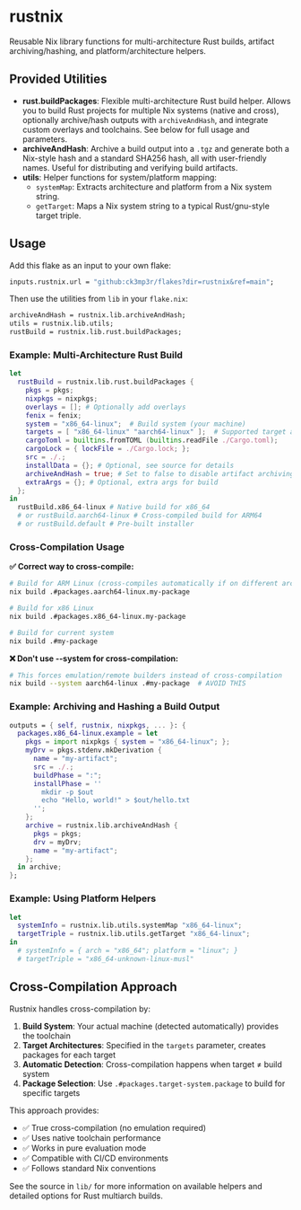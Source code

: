 # rustnix

Reusable Nix library functions for multi-architecture Rust builds, artifact archiving/hashing, and platform/architecture helpers.

## Provided Utilities

- **rust.buildPackages**: Flexible multi-architecture Rust build helper. Allows you to build Rust projects for multiple Nix systems (native and cross), optionally archive/hash outputs with `archiveAndHash`, and integrate custom overlays and toolchains. See below for full usage and parameters.
- **archiveAndHash**: Archive a build output into a `.tgz` and generate both a Nix-style hash and a standard SHA256 hash, all with user-friendly names. Useful for distributing and verifying build artifacts.
- **utils**: Helper functions for system/platform mapping:
  - `systemMap`: Extracts architecture and platform from a Nix system string.
  - `getTarget`: Maps a Nix system string to a typical Rust/gnu-style target triple.

## Usage

Add this flake as an input to your own flake:

```nix
inputs.rustnix.url = "github:ck3mp3r/flakes?dir=rustnix&ref=main";
```

Then use the utilities from `lib` in your `flake.nix`:

```nix
archiveAndHash = rustnix.lib.archiveAndHash;
utils = rustnix.lib.utils;
rustBuild = rustnix.lib.rust.buildPackages;
```

### Example: Multi-Architecture Rust Build

```nix
let
  rustBuild = rustnix.lib.rust.buildPackages {
    pkgs = pkgs;
    nixpkgs = nixpkgs;
    overlays = []; # Optionally add overlays
    fenix = fenix;
    system = "x86_64-linux";  # Build system (your machine)
    targets = [ "x86_64-linux" "aarch64-linux" ];  # Supported target architectures
    cargoToml = builtins.fromTOML (builtins.readFile ./Cargo.toml);
    cargoLock = { lockFile = ./Cargo.lock; };
    src = ./.;
    installData = {}; # Optional, see source for details
    archiveAndHash = true; # Set to false to disable artifact archiving
    extraArgs = {}; # Optional, extra args for build
  };
in
  rustBuild.x86_64-linux # Native build for x86_64
  # or rustBuild.aarch64-linux # Cross-compiled build for ARM64
  # or rustBuild.default # Pre-built installer
```

### Cross-Compilation Usage

**✅ Correct way to cross-compile:**
```bash
# Build for ARM Linux (cross-compiles automatically if on different architecture)
nix build .#packages.aarch64-linux.my-package

# Build for x86 Linux
nix build .#packages.x86_64-linux.my-package

# Build for current system
nix build .#my-package
```

**❌ Don't use --system for cross-compilation:**
```bash
# This forces emulation/remote builders instead of cross-compilation
nix build --system aarch64-linux .#my-package  # AVOID THIS
```

### Example: Archiving and Hashing a Build Output

```nix
outputs = { self, rustnix, nixpkgs, ... }: {
  packages.x86_64-linux.example = let
    pkgs = import nixpkgs { system = "x86_64-linux"; };
    myDrv = pkgs.stdenv.mkDerivation {
      name = "my-artifact";
      src = ./.;
      buildPhase = ":";
      installPhase = ''
        mkdir -p $out
        echo "Hello, world!" > $out/hello.txt
      '';
    };
    archive = rustnix.lib.archiveAndHash {
      pkgs = pkgs;
      drv = myDrv;
      name = "my-artifact";
    };
  in archive;
};
```

### Example: Using Platform Helpers

```nix
let
  systemInfo = rustnix.lib.utils.systemMap "x86_64-linux";
  targetTriple = rustnix.lib.utils.getTarget "x86_64-linux";
in
  # systemInfo = { arch = "x86_64"; platform = "linux"; }
  # targetTriple = "x86_64-unknown-linux-musl"
```

## Cross-Compilation Approach

Rustnix handles cross-compilation by:

1. **Build System**: Your actual machine (detected automatically) provides the toolchain
2. **Target Architectures**: Specified in the `targets` parameter, creates packages for each target
3. **Automatic Detection**: Cross-compilation happens when target ≠ build system
4. **Package Selection**: Use `.#packages.target-system.package` to build for specific targets

This approach provides:
- ✅ True cross-compilation (no emulation required)
- ✅ Uses native toolchain performance 
- ✅ Works in pure evaluation mode
- ✅ Compatible with CI/CD environments
- ✅ Follows standard Nix conventions

See the source in `lib/` for more information on available helpers and detailed options for Rust multiarch builds.
